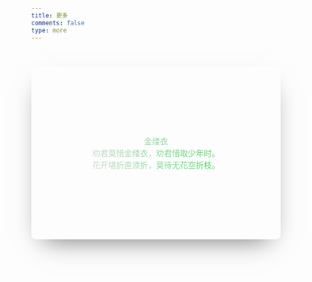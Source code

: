 ```yaml
---
title: 更多
comments: false
type: more
---
```

<style>
    .single-thumbnail-card {
        position: relative;
        max-width: 900px;
        margin: 50px auto;
    }

    .container {
        border-radius: 10px;
        height: 350px;
        width: 100%;
        overflow: hidden;
        filter: brightness(90%);
        display: flex;
        justify-content: center;
        align-items: center;
        box-shadow: 0 22px 50px -24px rgba(0, 0, 0, .6);
        background-image: url(https://gitee.com/WillCAI2020/pic-go/raw/master/img/20210323162559.jpg);
        background-position: center center;
        background-repeat: no-repeat;
        background-attachment: scroll;
    }

    .content {
        font-size: 1.15em;
        text-align: center;
        padding-bottom: 20px;
        top: auto;
        padding: 1.2rem;
        background: linear-gradient(to right, #f1f1f1, #45ed63);
        -webkit-background-clip: text;
        color: transparent;
    }

    #cardbg_canvas {
        position: absolute;
        bottom: 0;
    }
</style>
<style>
    div.timenode {
        position: relative;
		margin: 10px 0;
    }

    div.timenode:before,
    div.timenode:after {
        content: '';
        z-index: 1;
        position: absolute;
        background: rgba(68, 215, 182, 0.5);
        width: 2px;
        left: 7px;
    }

    div.timenode:before {
        top: -50px;
        height: 100px;
    }

    div.timenode:after {
        top: 50px;
        height: calc(100% - 26px);
    }

    div.timenode:last-child:after {
        height: calc(100% - 26px - 16px);
        border-bottom-left-radius: 2px;
        border-bottom-right-radius: 2px;
    }

    div.timenode .meta,
    div.timenode .body {
        max-width: calc(100% - 24px);
    }

    div.timenode .meta {
        position: relative;
        color: var(--color-meta);
        font-size: 0.875rem;
        line-height: 32px;
        height: 32px;
    }

    div.timenode .meta:before,
    div.timenode .meta:after {
        content: '';
        position: absolute;
        top: 8px;
        z-index: 2;
    }

    div.timenode .meta:before {
        background: rgba(68, 215, 182, 0.5);
        width: 16px;
        height: 16px;
        border-radius: 8px;
    }

    div.timenode .meta:after {
        background: #44d7b6;
        margin-left: 2px;
        margin-top: 2px;
        width: 12px;
        height: 12px;
        border-radius: 6px;
        transform: scale(0.5);
        transition: all 0.28s ease;
        -moz-transition: all 0.28s ease;
        -webkit-transition: all 0.28s ease;
        -o-transition: all 0.28s ease;
    }

    div.timenode .meta p {
        font-weight: bold;
        margin: 0 0 0 24px;
    }

    div.timenode div.body p {
        margin: 0 !important;
    }

    div.timenode .body {
        margin: 4px 0 16px 24px;
        padding: 16px;
        border-radius: 8px;
        background: var(--color-block);
        display: inline-block;
		box-shadow: 0 0 4px 1px rgba(0, 0, 0, 0.12);
		transition: all 0.3s;
    }
	div.timenode .body:hover{
		box-shadow: 0 0 8px 3px rgba(0, 0, 0, 0.12);
	}

    div.timenode .body:empty {
        display: none;
    }

    div.timenode .body>*:first-child {
        margin-top: 0.25em;
    }

    div.timenode .body>*:last-child {
        margin-bottom: 0.25em;
    }

    div.timenode .body .highlight {
        border: 1px solid #e4e4e4;
    }

    div.timenode:hover .meta {
        color: var(--color-text);
    }

    div.timenode:hover .meta:before {
        background: rgba(255, 87, 34, 0.5);
    }

    div.timenode:hover .meta:after {
        background: #ff5722;
        transform: scale(1);
    }

    div.timenode .body {
        margin: 0 0 0 24px;
        padding: 16px;
        border-radius: 8px;
        background: #f6f6f6;
        display: inline-block;
    }

    div.timenode img {
        width: 100%;
    }
    div.timenode .body ul{
		padding-left: 20px !important;
	}
    #journal {
		margin-top: 100px;
        display: grid;
		justify-content: center;
    }
	#pre{
		margin: 0 0 0 24px;
	}
</style>
<div id="card_canvas" class="single-thumbnail-card">
  <div class="container">
    <div class="content">
      <span id="title">金缕衣</span>
      <div id="sentence">
        劝君莫惜金缕衣，劝君惜取少年时。<br>
        花开堪折直须折，莫待无花空折枝。
      </div>
    </div>
    <canvas id="cardbg_canvas"></canvas>
  </div>
</div>

<div id="journal"></div>

<script src="https://cdn.jsdelivr.net/gh/WillCAI2020/cdn@1.3.4/js/bubble.min.js"></script>